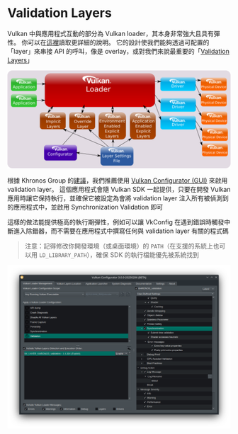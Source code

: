 # Validation Layers

Vulkan 中與應用程式互動的部分為 Vulkan loader，其本身非常強大且具有彈性。 你可以在[這裡](https://github.com/KhronosGroup/Vulkan-Loader/blob/main/docs/LoaderInterfaceArchitecture.md)讀取更詳細的說明。 它的設計使我們能夠透過可配置的「layer」來串接 API 的呼叫，像是 overlay，或對我們來說最重要的「[Validation Layers](https://github.com/KhronosGroup/Vulkan-ValidationLayers/blob/main/docs/README.md)」

![Vulkan Loader](high_level_loader.png)

根據 Khronos Group 的[建議](https://github.com/KhronosGroup/Vulkan-ValidationLayers/blob/main/docs/khronos_validation_layer.md#vkconfig)，我們推薦使用 [Vulkan Configurator (GUI)](https://github.com/LunarG/VulkanTools/tree/main/vkconfig_gui) 來啟用 validation layer。 這個應用程式會隨 Vulkan SDK 一起提供，只要在開發 Vulkan 應用時讓它保持執行，並確保它被設定為會將 validation layer 注入所有被偵測到的應用程式中，並啟用 Synchronization Validation 即可

這樣的做法能提供極高的執行期彈性，例如可以讓 VkConfig 在遇到錯誤時觸發中斷進入除錯器，而不需要在應用程式中撰寫任何與 validation layer 有關的程式碼

> 注意：記得修改你開發環境（或桌面環境）的 `PATH`（在支援的系統上也可以用 `LD_LIBRARY_PATH`），確保 SDK 的執行檔能優先被系統找到

![Vulkan Configurator](./vkconfig_gui.png)

